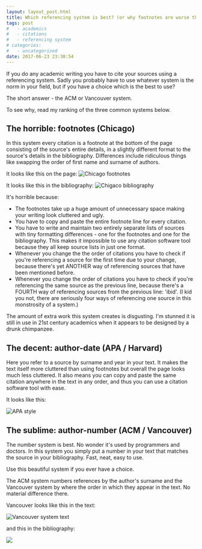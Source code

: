 ```yaml
---
layout: layout_post.html
title: Which referencing system is best? (or why footnotes are worse than numbers)
tags: post
#   - academics
#   - citations
#   - referencing system
# categories:
#   - uncategorized
date: 2017-06-23 23:38:54
---
```


If you do any academic writing you have to cite your sources using a referencing system. Sadly you probably have to use whatever system is the norm in your field, but if you have a choice which is the best to use?

The short answer - the ACM or Vancouver system.

To see why, read my ranking of the three common systems below.

## The horrible: footnotes (Chicago)

In this system every citation is a footnote at the bottom of the page consisting of the source's entire details, in a slightly different format to the source's details in the bibliography. Differences include ridiculous things like swapping the order of first name and surname of authors.

It looks like this on the page:
![Chicago footnotes](chicago_system.png)

It looks like this in the bibliography:
![Chigaco bibliography](chicago_system_bibliography.png)

It's horrible because:

*   The footnotes take up a huge amount of unnecessary space making your writing look cluttered and ugly.
*   You have to copy and paste the entire footnote line for every citation.
*   You have to write and maintain two entirely separate lists of sources with tiny formatting differences - one for the footnotes and one for the bibliography. This makes it impossible to use any citation software tool because they all keep source lists in just one format.
*   Whenever you change the the order of citations you have to check if you're referencing a source for the first time due to your change, because there's yet ANOTHER way of referencing sources that have been mentioned before.
*   Whenever you change the order of citations you have to check if you're referencing the same source as the previous line, because there's a FOURTH way of referencing sources from the previous line: 'ibid'. (I kid you not, there are seriously four ways of referencing one source in this monstrosity of a system.)

The amount of extra work this system creates is disgusting. I'm stunned it is still in use in 21st century academics when it appears to be designed by a drunk chimpanzee.


## The decent: author-date (APA / Harvard)

Here you refer to a source by surname and year in your text. It makes the text itself more cluttered than using footnotes but overall the page looks much less cluttered. It also means you can copy and paste the same citation anywhere in the text in any order, and thus you can use a citation software tool with ease.

It looks like this:

![APA style](apa_style.png)

## The sublime: author-number (ACM / Vancouver)

The number system is best. No wonder it's used by programmers and doctors. In this system you simply put a number in your text that matches the source in your bibliography. Fast, neat, easy to use.

Use this beautiful system if you ever have a choice.

The ACM system numbers references by the author's surname and the Vancouver system by where the order in which they appear in the text. No material difference there.

Vancouver looks like this in the text:

![Vancouver system text](vancouver_text.png)

and this in the bibliography:

![](vancouver_bibliography.png)
